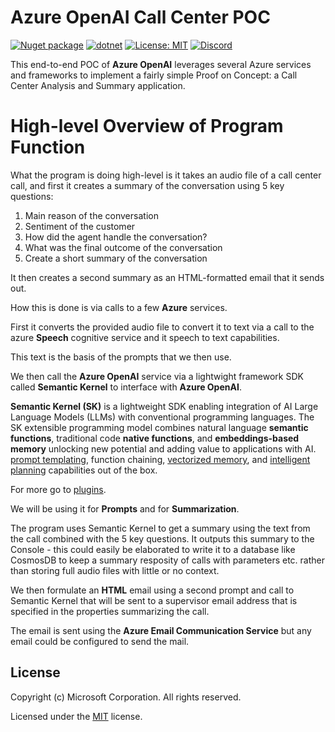 # Azure OpenAI Call Center POC

[![Nuget package](https://img.shields.io/nuget/vpre/Microsoft.SemanticKernel)](https://www.nuget.org/packages/Microsoft.SemanticKernel/)
[![dotnet](https://github.com/microsoft/semantic-kernel/actions/workflows/dotnet-ci.yml/badge.svg?branch=main)](https://github.com/microsoft/semantic-kernel/actions/workflows/dotnet-ci.yml)
[![License: MIT](https://img.shields.io/github/license/microsoft/semantic-kernel)](https://github.com/microsoft/semantic-kernel/blob/main/LICENSE)
[![Discord](https://img.shields.io/discord/1063152441819942922?label=Discord&logo=discord&logoColor=white&color=d82679)](https://aka.ms/SKDiscord)

This end-to-end POC of **Azure OpenAI** leverages several Azure services and frameworks to implement a fairly simple Proof on Concept: a Call Center Analysis and Summary application.

# High-level Overview of Program Function
What the program is doing high-level is it takes an audio file of a call center call, and first it creates a summary of the conversation using 5 key questions:

1. Main reason of the conversation 
2. Sentiment of the customer 
3. How did the agent handle the conversation? 
4. What was the final outcome of the conversation 
5. Create a short summary of the conversation

It then creates a second summary as an HTML-formatted email that it sends out.

How this is done is via calls to a few **Azure** services.

First it converts the provided audio file to convert it to text via a call to the azure **Speech** cognitive service and it speech to text capabilities.

This text is the basis of the prompts that we then use. 

We then call the **Azure OpenAI** service via a lightwight framework SDK called **Semantic Kernel** to interface with **Azure OpenAI**.

**Semantic Kernel (SK)** is a lightweight SDK enabling integration of AI Large
Language Models (LLMs) with conventional programming languages. The SK extensible
programming model combines natural language **semantic functions**, traditional
code **native functions**, and **embeddings-based memory** unlocking new potential
and adding value to applications with AI. [prompt templating](docs/PROMPT_TEMPLATE_LANGUAGE.md), function chaining, [vectorized memory](docs/EMBEDDINGS.md), and [intelligent planning](docs/PLANNERS.md) capabilities out of the box.

For more go to [plugins](https://learn.microsoft.com/semantic-kernel/howto/).

We will be using it for **Prompts** and for **Summarization**.

The program uses Semantic Kernel to get a summary using the text from the call combined with the 5 key questions.  It outputs this summary to the Console - this could easily be elaborated to write it to a database like CosmosDB to keep a summary resposity of calls with parameters etc. rather than storing full audio files with little or no context.

We then formulate an **HTML** email using a second prompt and call to Semantic Kernel that will be sent to a supervisor email address that is specified in the properties summarizing the call.

The email is sent using the **Azure Email Communication Service** but any email could be configured to send the mail.

## License

Copyright (c) Microsoft Corporation. All rights reserved.

Licensed under the [MIT](LICENSE) license.
